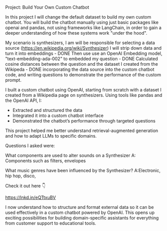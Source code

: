 Project: Build Your Own Custom Chatbot

In this project I will change the default dataset to build my own custom chatbot. You will build the chatbot manually using just basic packages like openai and pandas, 
not using frameworks like LangChain, in order to gain a deeper understanding of how these systems work "under the hood".

My scenario is synthesizers, I am will be responsible for selecting a data source (https://en.wikipedia.org/wiki/Synthesizer)
I will strip down data and turn it into embeddings - DONE
Then use use an OpenAI Embedding model, "text-embedding-ada-002" to embedded my question - DONE
Calculated cosine distances between the question and the dataset I created from the Wikipeda - DONE
incorporating the data source into the custom chatbot code, and writing questions to demonstrate the performance of the custom prompt.

I built a custom chatbot using OpenAI, starting from scratch with a dataset I created from a Wikipedia page on synthesizers. 
Using tools like pandas and the OpenAI API, I:

- Extracted and structured the data
- Integrated it into a custom chatbot interface
- Demonstrated the chatbot’s performance through targeted questions

This project helped me better understand retrieval-augmented generation and how to adapt LLMs to specific domains.

Questions I asked were:

What components are used to alter sounds on a Synthesizer
A: Components such as filters, envelopes

What music genres have been influenced by the Synthesizer?
A:Electronic, hip hop, disco,

Check it out here 👇

https://lnkd.in/eQTtxuBV

I now understand how to structure and format external data so it can be used effectively in a custom chatbot powered by OpenAI. This opens up exciting possibilities for building domain-specific assistants for everything from customer support to educational tools.

